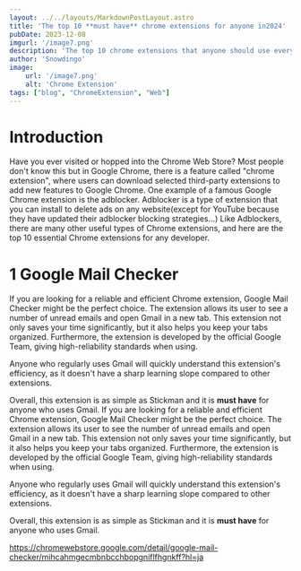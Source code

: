 ```yaml
---
layout: ../../layouts/MarkdownPostLayout.astro
title: 'The top 10 **must have** chrome extensions for anyone in2024'
pubDate: 2023-12-08
imgurl: '/image7.png'
description: 'The top 10 chrome extensions that anyone should use everyday.'
author: 'Snowdingo'
image:
    url: '/image7.png'
    alt: 'Chrome Extension'
tags: ["blog", "ChromeExtension", "Web"]
---
```

# Introduction
Have you ever visited or hopped into the Chrome Web Store? Most people don't know this but in Google Chrome, there is a feature called "chrome extension", where users can download selected third-party extensions to add new features to Google Chrome. One example of a famous Google Chrome extension is the adblocker. Adblocker is a type of extension that you can install to delete ads on any website(except for YouTube because they have updated their adblocker blocking strategies...)
Like Adblockers, there are many other useful types of Chrome extensions, and here are the top 10 essential Chrome extensions for any developer.

# 1 Google Mail Checker
If you are looking for a reliable and efficient Chrome extension, Google Mail Checker might be the perfect choice. The extension allows its user to see a number of unread emails and open Gmail in a new tab. This extension not only saves your time significantly, but it also helps you keep your tabs organized. Furthermore, the extension is developed by the official Google Team, giving high-reliability standards when using.

Anyone who regularly uses Gmail will quickly understand this extension's efficiency, as it doesn't have a sharp learning slope compared to other extensions.

Overall, this extension is as simple as Stickman and it is **must have** for anyone who uses Gmail.
If you are looking for a reliable and efficient Chrome extension, Google Mail Checker might be the perfect choice. The extension allows its user to see the number of unread emails and open Gmail in a new tab. This extension not only saves your time significantly, but it also helps you keep your tabs organized. Furthermore, the extension is developed by the official Google Team, giving high-reliability standards when using.

Anyone who regularly uses Gmail will quickly understand this extension's efficiency, as it doesn't have a sharp learning slope compared to other extensions.

Overall, this extension is as simple as Stickman and it is **must have** for anyone who uses Gmail.

https://chromewebstore.google.com/detail/google-mail-checker/mihcahmgecmbnbcchbopgniflfhgnkff?hl=ja



